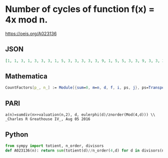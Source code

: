 # Number of cycles of function f\(x\) \= 4x mod n\.
https://oeis.org/A023136
## JSON
```JSON
[1, 1, 3, 1, 3, 3, 3, 1, 5, 3, 3, 3, 3, 3, 9, 1, 5, 5, 3, 3, 9, 3, 3, 3, 5, 3, 7, 3, 3, 9, 7, 1, 9, 5, 9, 5, 3, 3, 9, 3, 5, 9, 7, 3, 15, 3, 3, 3, 5, 5, 15, 3, 3, 7, 9, 3, 9, 3, 3, 9, 3, 7, 23, 1, 13, 9, 3, 5, 9, 9, 3, 5, 9, 3, 15, 3, 9, 9, 3, 3, 9, 5, 3, 9, 23, 7, 9, 3, 9, 15, 17, 3, 21, 3, 9, 3, 5, 5, 15, 5, 3, 15]
```
## Mathematica
```Mathematica
CountFactors[p_, n_] := Module[{sum=0, m=n, d, f, i, ps, j}, ps=Transpose[FactorInteger[p]][[1]]; Do[While[Mod[m, ps[[j]]]==0, m/=ps[[j]]], {j, Length[ps]}]; d=Divisors[m]; Do[f=d[[i]]; sum+=EulerPhi[f]/MultiplicativeOrder[p, f], {i, Length[d]}]; sum]; Table[CountFactors[4, n], {n, 100}]
```
## PARI
```PARI
a(n)=sumdiv(n>>valuation(n,2), d, eulerphi(d)/znorder(Mod(4,d))) \\ _Charles R Greathouse IV_, Aug 05 2016
```
## Python
```Python
from sympy import totient, n_order, divisors
def A023136(n): return sum(totient(d)//n_order(4,d) for d in divisors(n>>(~n & n-1).bit_length(),generator=True) if d>1)+1 # _Chai Wah Wu_, Apr 09 2024
```

